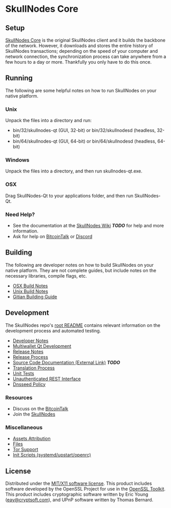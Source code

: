 SkullNodes Core
=====================

Setup
---------------------
[SkullNodes Core](http://skullnodes.io) is the original SkullNodes client and it builds the backbone of the network. However, it downloads and stores the entire history of SkullNodes transactions; depending on the speed of your computer and network connection, the synchronization process can take anywhere from a few hours to a day or more. Thankfully you only have to do this once.

Running
---------------------
The following are some helpful notes on how to run SkullNodes on your native platform.

### Unix

Unpack the files into a directory and run:

- bin/32/skullnodes-qt (GUI, 32-bit) or bin/32/skullnodesd (headless, 32-bit)
- bin/64/skullnodes-qt (GUI, 64-bit) or bin/64/skullnodesd (headless, 64-bit)

### Windows

Unpack the files into a directory, and then run skullnodes-qt.exe.

### OSX

Drag SkullNodes-Qt to your applications folder, and then run SkullNodes-Qt.

### Need Help?

* See the documentation at the [SkullNodes Wiki](https://en.bitcoin.it/wiki/Main_Page) ***TODO***
for help and more information.
* Ask for help on [BitcoinTalk](https://bitcointalk.org/index.php?topic=1262920.0) or [Discord](https://discord.gg/wcKCrWW) 


Building
---------------------
The following are developer notes on how to build SkullNodes on your native platform. They are not complete guides, but include notes on the necessary libraries, compile flags, etc.

- [OSX Build Notes](build-osx.md)
- [Unix Build Notes](build-unix.md)
- [Gitian Building Guide](gitian-building.md)

Development
---------------------
The SkullNodes repo's [root README](https://github.com/BitcoinGOAT/SkullNodes/blob/master/doc/README.md) contains relevant information on the development process and automated testing.

- [Developer Notes](developer-notes.md)
- [Multiwallet Qt Development](multiwallet-qt.md)
- [Release Notes](release-notes.md)
- [Release Process](release-process.md)
- [Source Code Documentation (External Link)](https://dev.visucore.com/bitcoin/doxygen/) ***TODO***
- [Translation Process](translation_process.md)
- [Unit Tests](unit-tests.md)
- [Unauthenticated REST Interface](REST-interface.md)
- [Dnsseed Policy](dnsseed-policy.md)

### Resources

* Discuss on the [BitcoinTalk](https://bitcointalk.org/index.php?topic=1262920.0)
* Join the [SkullNodes](https://skullnodes.io)

### Miscellaneous
- [Assets Attribution](assets-attribution.md)
- [Files](files.md)
- [Tor Support](tor.md)
- [Init Scripts (systemd/upstart/openrc)](init.md)

License
---------------------
Distributed under the [MIT/X11 software license](http://www.opensource.org/licenses/mit-license.php).
This product includes software developed by the OpenSSL Project for use in the [OpenSSL Toolkit](https://www.openssl.org/). This product includes
cryptographic software written by Eric Young ([eay@cryptsoft.com](mailto:eay@cryptsoft.com)), and UPnP software written by Thomas Bernard.
